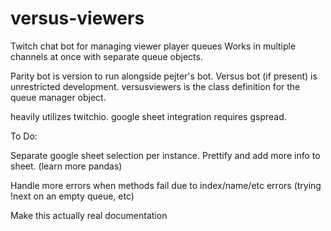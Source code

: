 # versus-viewers
Twitch chat bot for managing viewer player queues
Works in multiple channels at once with separate queue objects.


Parity bot is version to run alongside pejter's bot.
Versus bot (if present) is unrestricted development.
versusviewers is the class definition for the queue manager object.

heavily utilizes twitchio.  google sheet integration requires gspread.


To Do:

Separate google sheet selection per instance.
Prettify and add more info to sheet. (learn more pandas)

Handle more errors when methods fail due to index/name/etc errors (trying !next on an empty queue, etc)

Make this actually real documentation
